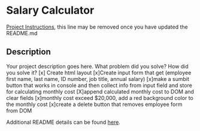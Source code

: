 # Salary Calculator

[Project Instructions](./INSTRUCTIONS.md), this line may be removed once you have updated the README.md

## Description

Your project description goes here. What problem did you solve? How did you solve it?
[x] Create html layout
[x]Create input form that get (employee first name, last name, ID number, job title, annual salary)
[x]make a sumbit button that works in console and then collect info from input      field and store for calculating monthly cost
[X]append calculated monthly cost to DOM and clear fields
[x]monthly cost exceed $20,000, add a red background color to the monthly cost
[x]create a delete button that removes employee form from DOM

Additional README details can be found [here](https://github.com/PrimeAcademy/readme-template/blob/master/README.md).
